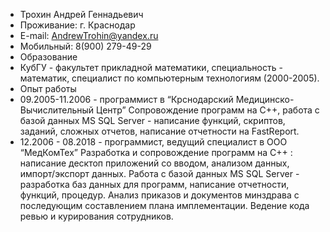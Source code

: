 - Трохин Андрей Геннадьевич
- Проживание: г. Краснодар
- E-mail: AndrewTrohin@yandex.ru
- Мобильный: 8(900) 279-49-29
- Образование
 - КубГУ - факультет прикладной математики, специальность - математик, специалист по компьютерным технологиям (2000-2005).
- Опыт работы
 - 09.2005-11.2006 - программист в “Крснодарский Медицинско-Вычислительный Центр”
Сопровождение программ на C++, работа с базой данных MS SQL Server - написание функций, скриптов, заданий, сложных отчетов, написание отчетности на FastReport.
 - 12.2006 - 08.2018  - программист, ведущий специалист в ООО “МедКомТех”
Разработка и сопровождение программ на С++ : написание десктоп приложений со вводом, анализом данных, импорт/экспорт данных. Работа с базой данных MS SQL Server - разработка баз данных для программ, написание отчетности, функций, процедур.  Анализ приказов и документов минздрава с последующим составлением плана имплементации. Ведение кода ревью и курирования сотрудников.
